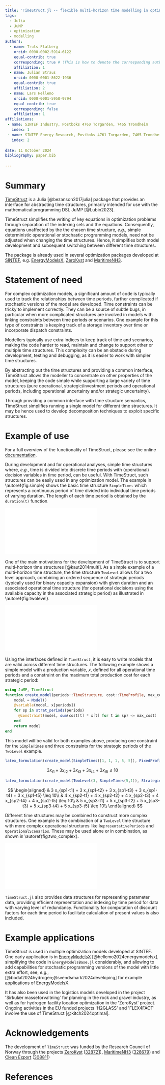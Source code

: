 ```yaml
---
title: 'TimeStruct.jl -- flexible multi-horizon time modelling in optimization models'
tags:
  - Julia
  - JuMP
  - optimization
  - modelling
authors:
  - name: Truls Flatberg
    orcid: 0000-0002-5914-6122
    equal-contrib: true
    corresponding: true # (This is how to denote the corresponding author)
    affiliation: 1
  - name: Julian Straus
    orcid: 0000-0001-8622-1936
    equal-contrib: true
    affiliation: 2
  - name: Lars Hellemo
    orcid: 0000-0001-5958-9794
    equal-contrib: true
    corresponding: false
    affiliation: 1
affiliations:
 - name: SINTEF Industry, Postboks 4760 Torgarden, 7465 Trondheim
   index: 1
 - name: SINTEF Energy Research, Postboks 4761 Torgarden, 7465 Trondheim
   index: 2

date: 11 October 2024
bibliography: paper.bib

---
```


# Summary

[TimeStruct](https://github.com/sintefore/TimeStruct.jl) is a Julia [@bezanson2017julia] package that provides an interface for abstracting time structures, primarily intended for use with the mathematical programming DSL JuMP [@Lubin2023].

TimeStruct simplifies the writing of key equations in optimization problems through separation of the indexing sets and the equations. Consequently, equations unaffected by the the chosen time structure, *e.g.*, simple deterministic operational or stochastic programming models, need not be adjusted when changing the time structures. Hence, it simplifies both model development and subsequent switching between different time structures.

The package is already used in several optimization packages developed at [SINTEF](https://www.sintef.no/en/), e.g. [EnergyModelsX](https://github.com/EnergyModelsX/), [ZeroKyst](https://zerokyst.no/en/) and [MaritimeNH3](https://www.sintef.no/en/projects/2021/maritimenh3-enabling-implementation-of-ammonia-as-a-maritime-fuel/).

# Statement of need

For complex optimization models, a significant amount of code is typically used to track the relationships between time periods, further complicated if stochastic versions of the model are developed. Time constraints can be tricky to implement correctly. They can be a source of subtle bugs, in particular when more complicated structures are involved in models with linking constraints between time periods or scenarios. One example for this type of constraints is keeping track of a storage inventory over time or incorporate dispatch constraints.

Modellers typically use extra indices to keep track of time and scenarios, making the code harder to read, maintain and change to support other or multiple time structures. This complexity can be an obstacle during development, testing and debugging, as it is easier to work with simpler time structures.

By abstracting out the time structures and providing a common interface, TimeStruct allows the modeller to concentrate on other properties of the model, keeping the code simple while supporting a large variety of time structures (pure operational, strategic/investment periods and operational periods, including operational uncertainty and/or strategic uncertainty).

Through providing a common interface with time structure semantics, TimeStruct simplifies running a single model for different time structures. It may be hence used to develop decomposition techniques to exploit specific structures.

# Example of use

For a full overview of the functionality of TimeStruct, please see the online [documentation](https://sintefore.github.io/TimeStruct.jl/stable/).

During development and for operational analyses, simple time structures where, *e.g.*, time is divided into discrete time periods with (operational) decision variables in time period, can be useful. With TimeStruct, such structures can be easily used in any optimization model. The example in \autoref{fig:simple} shows the basic time structure `SimpleTimes` which represents a continuous period of time divided into individual time periods of varying duration. The length of each time period is obtained by the `duration(t)` function.

![Simple time structure with only operational periods.\label{fig:simple}](simple.pdf)

One of the main motivations for the development of TimeStruct is to support multi-horizon time structures [@kaut2014multi]. As a simple example of a multi-horizon time structure, the time structure `TwoLevel` allows for a two level approach, combining an ordered sequence of strategic periods (typically used for binary capacity expansion) with given duration and an associated operational time structure (for operational decisions using the available capacity in the associated strategic period) as illustrated in \autoref{fig:twolevel}.

![A typical two-level time structure.\label{fig:twolevel}](twolevel.pdf)

Using the interfaces defined in `TimeStruct`, it is easy to write models that are valid across different time structures.
The following example shows a simple model with a production variable, $x$, defined for all operational time periods and a constraint on the maximum total production cost for each strategic period:
```julia
using JuMP, TimeStruct
function create_model(periods::TimeStructure, cost::TimeProfile, max_cost)
    model = Model()
    @variable(model, x[periods])
    for sp in strat_periods(periods)
      @constraint(model, sum(cost[t] * x[t] for t in sp) <= max_cost)
    end
    return model
end
```
This model will be valid for both examples above, producing one constraint for the `SimpleTimes` and three constraints for
the strategic periods of the `TwoLevel` example.
```julia
latex_formulation(create_model(SimpleTimes([1, 1, 1, 5, 5]), FixedProfile(3), 10))
```
$$
3 x_{t1} + 3 x_{t2} + 3 x_{t3} + 3 x_{t4} + 3 x_{t5} \leq 10
$$
```julia
latex_formulation(create_model(TwoLevel(3, SimpleTimes(5,1)), StrategicProfile([3, 4, 5]), 10))
```
$$
\begin{aligned}
 & 3 x_{sp1-t1} + 3 x_{sp1-t2} + 3 x_{sp1-t3} + 3 x_{sp1-t4} + 3 x_{sp1-t5} \leq 10\\
 & 4 x_{sp2-t1} + 4 x_{sp2-t2} + 4 x_{sp2-t3} + 4 x_{sp2-t4} + 4 x_{sp2-t5} \leq 10\\
 & 5 x_{sp3-t1} + 5 x_{sp3-t2} + 5 x_{sp3-t3} + 5 x_{sp3-t4} + 5 x_{sp3-t5} \leq 10\\
\end{aligned}
$$

Different time structures may be combined to construct more complex structures. One example is the combination of a `TwoLevel` time structure with more complex operational structures like `RepresentativePeriods` and `OperationalScenarios`. These may be used alone or in combination, as shown in \autoref{fig:two_complex}.

![A more complex two-level time structure.\label{fig:two_complex}](two_complex.pdf)

`TimeStruct.jl` also provides data structures for representing parameter data, providing efficient representation and indexing by time period for data with varying level of redundancy. Functionality for computation of discount factors for each time period to facilitate calculation of present values is also included.

# Example applications

TimeStruct is used in multiple optimization models developed at SINTEF. One early application is in [EnergyModelsX](https://github.com/EnergyModelsX/) [@hellemo2024energymodelsx], simplifying the code in `EnergyModelsBase.jl` considerably, and allowing to add capabilities for stochastic programming versions of the model with little extra effort, see, *e.g.*, [@bodal2024hydrogen;@svendsmark2024developing] for example applications of EnergyModelsX.

It has also been used in the logistics models developed in the project 'Sirkulær masseforvaltning' for planning in the rock and gravel industry, as well as for hydrogen facility location optimization in the 'ZeroKyst' project. Ongoing activities in the EU funded projects 'H2GLASS' and 'FLEX4FACT' involve the use of TimeStruct [@kitch2024optimal].

# Acknowledgements

The development of `TimeStruct` was funded by the Research Council of Norway through the projects [ZeroKyst](https://zerokyst.no/en/) ([328721](https://prosjektbanken.forskningsradet.no/project/FORISS/328721)), [MaritimeNH3](https://www.sintef.no/en/projects/2021/maritimenh3-enabling-implementation-of-ammonia-as-a-maritime-fuel/) ([328679](https://prosjektbanken.forskningsradet.no/project/FORISS/328679)) and [Clean Export](https://www.sintef.no/en/projects/2020/cleanexport/) ([308811](https://prosjektbanken.forskningsradet.no/project/FORISS/308811))

# References

